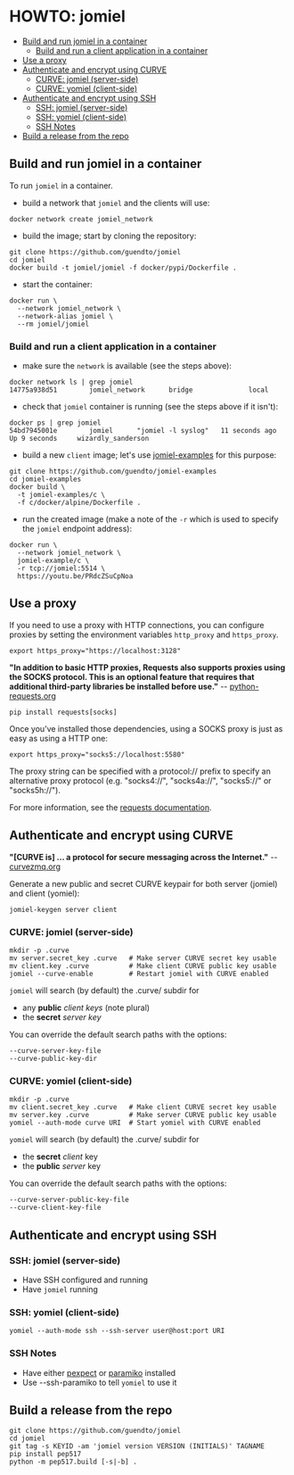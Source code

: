 # HOWTO: jomiel

<!-- vim-markdown-toc GFM -->

* [Build and run jomiel in a container](#build-and-run-jomiel-in-a-container)
  * [Build and run a client application in a container](#build-and-run-a-client-application-in-a-container)
* [Use a proxy](#use-a-proxy)
* [Authenticate and encrypt using CURVE](#authenticate-and-encrypt-using-curve)
  * [CURVE: jomiel (server-side)](#curve-jomiel-server-side)
  * [CURVE: yomiel (client-side)](#curve-yomiel-client-side)
* [Authenticate and encrypt using SSH](#authenticate-and-encrypt-using-ssh)
  * [SSH: jomiel (server-side)](#ssh-jomiel-server-side)
  * [SSH: yomiel (client-side)](#ssh-yomiel-client-side)
  * [SSH Notes](#ssh-notes)
* [Build a release from the repo](#build-a-release-from-the-repo)

<!-- vim-markdown-toc -->

## Build and run jomiel in a container

To run `jomiel` in a container.

- build a network that `jomiel` and the clients will use:

```shell
docker network create jomiel_network
```

- build the image; start by cloning the repository:

```shell
git clone https://github.com/guendto/jomiel
cd jomiel
docker build -t jomiel/jomiel -f docker/pypi/Dockerfile .
```

- start the container:

```shell
docker run \
  --network jomiel_network \
  --network-alias jomiel \
  --rm jomiel/jomiel
```

### Build and run a client application in a container

- make sure the `network` is available (see the steps above):

```shell
docker network ls | grep jomiel
14775a938d51        jomiel_network      bridge              local
```

- check that `jomiel` container is running (see the steps above if it
  isn't):

```shell
docker ps | grep jomiel
54bd7945001e        jomiel      "jomiel -l syslog"   11 seconds ago      Up 9 seconds     wizardly_sanderson
```

- build a new `client` image; let's use [jomiel-examples] for this
  purpose:

```shell
git clone https://github.com/guendto/jomiel-examples
cd jomiel-examples
docker build \
  -t jomiel-examples/c \
  -f c/docker/alpine/Dockerfile .
```

- run the created image (make a note of the `-r` which is used to
  specify the `jomiel` endpoint address):

```shell
docker run \
  --network jomiel_network \
  jomiel-example/c \
  -r tcp://jomiel:5514 \
  https://youtu.be/PRdcZSuCpNoa
```

## Use a proxy

If you need to use a proxy with HTTP connections, you can configure
proxies by setting the environment variables `http_proxy` and
`https_proxy`.

```shell
export https_proxy="https://localhost:3128"
```

**"In addition to basic HTTP proxies, Requests also supports proxies
using the SOCKS protocol. This is an optional feature that requires that
additional third-party libraries be installed before use."** --
[python-requests.org]

```shell
pip install requests[socks]
```

Once you’ve installed those dependencies, using a SOCKS proxy is just as
easy as using a HTTP one:

```shell
export https_proxy="socks5://localhost:5580"
```

The proxy string can be specified with a protocol:// prefix to specify
an alternative proxy protocol (e.g. "socks4://", "socks4a://",
"socks5://" or "socks5h://").

For more information, see the [requests documentation].

## Authenticate and encrypt using CURVE

**"[CURVE is] ... a protocol for secure messaging across the
Internet."** -- [curvezmq.org]

Generate a new public and secret CURVE keypair for both server (jomiel)
and client (yomiel):

```shell
jomiel-keygen server client
```

### CURVE: jomiel (server-side)

```shell
mkdir -p .curve
mv server.secret_key .curve   # Make server CURVE secret key usable
mv client.key .curve          # Make client CURVE public key usable
jomiel --curve-enable         # Restart jomiel with CURVE enabled
```

`jomiel` will search (by default) the .curve/ subdir for

- any **public** _client keys_ (note plural)
- the **secret** _server key_

You can override the default search paths with the options:

```plaintext
--curve-server-key-file
--curve-public-key-dir
```

### CURVE: yomiel (client-side)

```shell
mkdir -p .curve
mv client.secret_key .curve   # Make client CURVE secret key usable
mv server.key .curve          # Make server CURVE public key usable
yomiel --auth-mode curve URI  # Start yomiel with CURVE enabled
```

`yomiel` will search (by default) the .curve/ subdir for

- the **secret** _client_ key
- the **public** _server_ key

You can override the default search paths with the options:

```plaintext
--curve-server-public-key-file
--curve-client-key-file
```

## Authenticate and encrypt using SSH

### SSH: jomiel (server-side)

- Have SSH configured and running
- Have `jomiel` running

### SSH: yomiel (client-side)

```shell
yomiel --auth-mode ssh --ssh-server user@host:port URI
```

### SSH Notes

- Have either [pexpect] or [paramiko](recommended) installed
- Use --ssh-paramiko to tell `yomiel` to use it

## Build a release from the repo

```shell
git clone https://github.com/guendto/jomiel
cd jomiel
git tag -s KEYID -am 'jomiel version VERSION (INITIALS)' TAGNAME
pip install pep517
python -m pep517.build [-s|-b] .
```

[jomiel-examples]: https://github.com/guendto/jomiel-examples
[pexpect]: https://pypi.org/project/pexpect/
[paramiko]: https://pypi.org/project/paramiko/
[python-requests.org]: https://2.python-requests.org/
[requests documentation]: https://2.python-requests.org/en/master/user/advanced/#proxies
[curvezmq.org]: http://curvezmq.org
